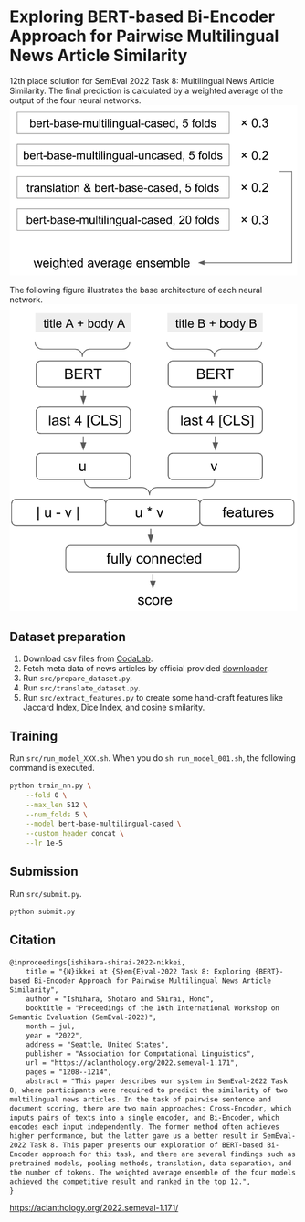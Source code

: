 # Exploring BERT-based Bi-Encoder Approach for Pairwise Multilingual News Article Similarity

12th place solution for SemEval 2022 Task 8: Multilingual News Article Similarity.
The final prediction is calculated by a weighted average of the output of the four neural networks.
![proposed](proposed.png)

The following figure illustrates the base architecture of each neural network.
![base_architecture](base_architecture.png)

## Dataset preparation

1. Download csv files from [CodaLab](https://competitions.codalab.org/competitions/33835).
1. Fetch meta data of news articles by official provided [downloader](https://github.com/euagendas/semeval_8_2022_ia_downloader).
1. Run `src/prepare_dataset.py`.
1. Run `src/translate_dataset.py`.
1. Run `src/extract_features.py` to create some hand-craft features like Jaccard Index, Dice Index, and cosine similarity.

## Training

Run `src/run_model_XXX.sh`.
When you do `sh run_model_001.sh`, the following command is executed.

```bash
python train_nn.py \
    --fold 0 \
    --max_len 512 \
    --num_folds 5 \
    --model bert-base-multilingual-cased \
    --custom_header concat \
    --lr 1e-5
```

## Submission

Run `src/submit.py`.

```bash
python submit.py
```

## Citation

```
@inproceedings{ishihara-shirai-2022-nikkei,
    title = "{N}ikkei at {S}em{E}val-2022 Task 8: Exploring {BERT}-based Bi-Encoder Approach for Pairwise Multilingual News Article Similarity",
    author = "Ishihara, Shotaro and Shirai, Hono",
    booktitle = "Proceedings of the 16th International Workshop on Semantic Evaluation (SemEval-2022)",
    month = jul,
    year = "2022",
    address = "Seattle, United States",
    publisher = "Association for Computational Linguistics",
    url = "https://aclanthology.org/2022.semeval-1.171",
    pages = "1208--1214",
    abstract = "This paper describes our system in SemEval-2022 Task 8, where participants were required to predict the similarity of two multilingual news articles. In the task of pairwise sentence and document scoring, there are two main approaches: Cross-Encoder, which inputs pairs of texts into a single encoder, and Bi-Encoder, which encodes each input independently. The former method often achieves higher performance, but the latter gave us a better result in SemEval-2022 Task 8. This paper presents our exploration of BERT-based Bi-Encoder approach for this task, and there are several findings such as pretrained models, pooling methods, translation, data separation, and the number of tokens. The weighted average ensemble of the four models achieved the competitive result and ranked in the top 12.",
}
```
https://aclanthology.org/2022.semeval-1.171/
